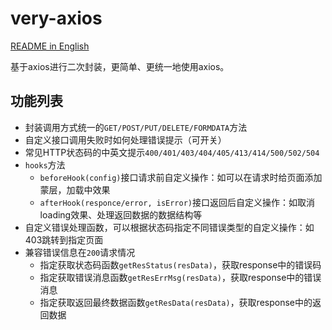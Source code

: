 # very-axios

[README in English](./README.en.md)

基于axios进行二次封装，更简单、更统一地使用axios。

## 功能列表

* 封装调用方式统一的`GET/POST/PUT/DELETE/FORMDATA`方法
* 自定义接口调用失败时如何处理错误提示（可开关）
* 常见HTTP状态码的中英文提示`400/401/403/404/405/413/414/500/502/504`
* `hooks`方法
  * `beforeHook(config)`接口请求前自定义操作：如可以在请求时给页面添加蒙层，加载中效果
  * `afterHook(responce/error, isError)`接口返回后自定义操作：如取消loading效果、处理返回数据的数据结构等
* 自定义错误处理函数，可以根据状态码指定不同错误类型的自定义操作：如403跳转到指定页面
* 兼容错误信息在`200`请求情况
  * 指定获取状态码函数`getResStatus(resData)`，获取response中的错误码
  * 指定获取错误消息函数`getResErrMsg(resData)`，获取response中的错误消息
  * 指定获取返回最终数据函数`getResData(resData)`，获取response中的返回数据
